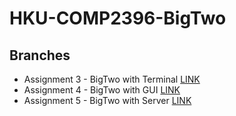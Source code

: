 # HKU-COMP2396-BigTwo

## Branches
* Assignment 3 - BigTwo with Terminal  [LINK]()
* Assignment 4 - BigTwo with GUI       [LINK]()
* Assignment 5 - BigTwo with Server    [LINK]()
